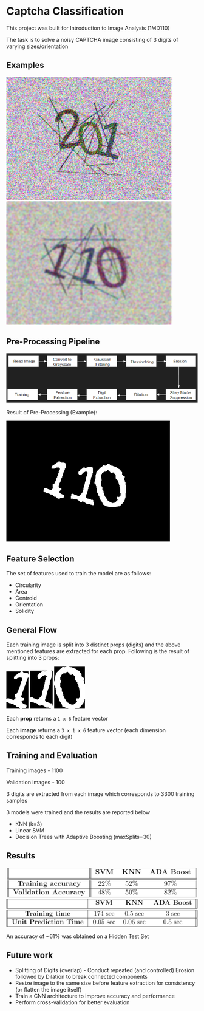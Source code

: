 # Captcha Classification
This project was built for Introduction to Image Analysis (1MD110)

The task is to solve a noisy CAPTCHA image consisting of 3 digits of varying sizes/orientation
## Examples
![Example 1](https://github.com/hasnainroopawalla/Captcha-Classification/blob/main/images/ex1.png)
![Example 2](https://github.com/hasnainroopawalla/Captcha-Classification/blob/main/images/ex2.png)


## Pre-Processing Pipeline
![Pipeline](https://github.com/hasnainroopawalla/Captcha-Classification/blob/main/images/pipeline.PNG)

Result of Pre-Processing (Example):

![Pre-processing example](https://github.com/hasnainroopawalla/Captcha-Classification/blob/main/images/op1.png)

## Feature Selection
The set of features used to train the model are as follows:
* Circularity
* Area
* Centroid
* Orientation
* Solidity


## General Flow
Each training image is split into 3 distinct props (digits) and the above mentioned features are extracted for each prop. Following is the result of splitting into 3 props:

![Prop 1](https://github.com/hasnainroopawalla/Captcha-Classification/blob/main/images/p1.png)
![Prop 1](https://github.com/hasnainroopawalla/Captcha-Classification/blob/main/images/p2.png)
![Prop 1](https://github.com/hasnainroopawalla/Captcha-Classification/blob/main/images/p3.png)

Each **prop** returns a `1 x 6` feature vector

Each **image** returns a `3 x 1 x 6` feature vector (each dimension corresponds to each digit)

## Training and Evaluation
Training images - 1100

Validation images - 100

3 digits are extracted from each image which corresponds to 3300 training samples

3 models were trained and the results are reported below
* KNN (k=3)
* Linear SVM
* Decision Trees with Adaptive Boosting (maxSplits=30)

## Results
![Results 1](https://github.com/hasnainroopawalla/Captcha-Classification/blob/main/images/results.PNG)
![Results 2](https://github.com/hasnainroopawalla/Captcha-Classification/blob/main/images/results2.PNG)

An accuracy of ~61% was obtained on a Hidden Test Set

## Future work
* Splitting of Digits (overlap) - Conduct repeated (and controlled) Erosion followed by Dilation to break connected components
* Resize image to the same size before feature extraction for consistency (or flatten the image itself)
* Train a CNN architecture to improve accuracy and performance
* Perform cross-validation for better evaluation
